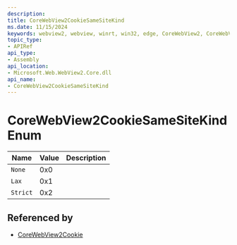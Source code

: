 ```yaml
---
description: 
title: CoreWebView2CookieSameSiteKind
ms.date: 11/15/2024
keywords: webview2, webview, winrt, win32, edge, CoreWebView2, CoreWebView2Controller, browser control, edge html, CoreWebView2CookieSameSiteKind
topic_type:
- APIRef
api_type:
- Assembly
api_location:
- Microsoft.Web.WebView2.Core.dll
api_name:
- CoreWebView2CookieSameSiteKind
---
```


# CoreWebView2CookieSameSiteKind Enum

| Name |  Value | Description |
|--|--|--|
|`None` | 0x0  |  |
|`Lax` | 0x1  |  |
|`Strict` | 0x2  |  |


## Referenced by

- [CoreWebView2Cookie](corewebview2cookie.md)

